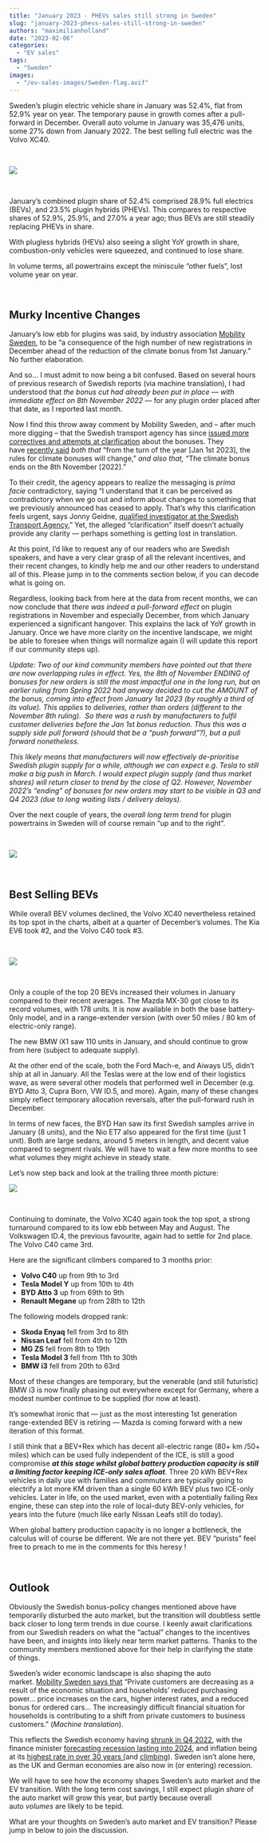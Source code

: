```yaml
---
title: "January 2023 - PHEVs sales still strong in Sweden"
slug: "january-2023-phevs-sales-still-strong-in-sweden"
authors: "maximilianholland"
date: "2023-02-06"
categories:
  - "EV sales"
tags:
  - "Sweden"
images:
  - "/ev-sales-images/Sweden-flag.avif"
---
```


Sweden’s plugin electric vehicle share in January was 52.4%, flat from 52.9% year on year. The temporary pause in growth comes after a pull-forward in December. Overall auto volume in January was 35,476 units, some 27% down from January 2022. The best selling full electric was the Volvo XC40.

 

![](ev-sales-images/2023-01-Sweden-Passenger-Auto-Registrations.avif)

 

January’s combined plugin share of 52.4% comprised 28.9% full electrics (BEVs), and 23.5% plugin hybrids (PHEVs). This compares to respective shares of 52.9%, 25.9%, and 27.0% a year ago; thus BEVs are still steadily replacing PHEVs in share.

With plugless hybrids (HEVs) also seeing a slight YoY growth in share, combustion-only vehicles were squeezed, and continued to lose share.

In volume terms, all powertrains except the miniscule “other fuels”, lost volume year on year.

 

## Murky Incentive Changes

January’s low ebb for plugins was said, by industry association [Mobility Sweden](https://mobilitysweden.se/statistik/Nyregistreringar_per_manad_1/nyregistreringar-2023_3/personbilsmarknaden-bromsar-in-kraftigt-i-januari), to be “a consequence of the high number of new registrations in December ahead of the reduction of the climate bonus from 1st January.” No further elaboration.

And so… I must admit to now being a bit confused. Based on several hours of previous research of Swedish reports (via machine translation), I had understood that _the bonus cut had already been put in place — with immediate effect on 8th November 2022_ — for any plugin order placed after that date, as I reported last month.

Now I find this throw away comment by Mobility Sweden, and – after much more digging – that the Swedish transport agency has since [issued more correctives and attempts at clarification](https://www.transportstyrelsen.se/sv/Nyhetsarkiv/2022/klimatbonusen-andras-vid-arsskiftet/) about the bonuses. They have [recently said](https://www.transportstyrelsen.se/sv/Nyhetsarkiv/2022/klimatbonusen-andras-vid-arsskiftet/) _both that_ “from the turn of the year \[Jan 1st 2023\], the rules for climate bonuses will change,” _and also that,_ “The climate bonus ends on the 8th November \[2022\].”

To their credit, the agency appears to realize the messaging is _prima facie_ contradictory, saying “I understand that it can be perceived as contradictory when we go out and inform about changes to something that we previously announced has ceased to apply. That’s why this clarification feels urgent, says Jonny Geidne, [qualified investigator at the Swedish Transport Agency.](https://www.transportstyrelsen.se/sv/Nyhetsarkiv/2022/klimatbonusen-andras-vid-arsskiftet/)” Yet, the alleged “clarification” itself doesn’t actually provide any clarity — perhaps something is getting lost in translation.

At this point, I’d like to request any of our readers who are Swedish speakers, and have a very clear grasp of all the relevant incentives, and their recent changes, to kindly help me and our other readers to understand all of this. Please jump in to the comments section below, if you can decode what is going on.

Regardless, looking back from here at the data from recent months, we can now conclude that _there was indeed a pull-forward effect_ on plugin registrations in November and especially December, from which January experienced a significant hangover. This explains the lack of YoY growth in January. Once we have more clarity on the incentive landscape, we might be able to foresee when things will normalize again (I will update this report if our community steps up).

_Update: Two of our kind community members have pointed out that there are now overlapping rules in effect. Yes, the 8th of November ENDING of bonuses for new orders is still the most impactful one in the long run, but an earlier ruling from Spring 2022 had anyway decided to cut the AMOUNT of the bonus, coming into effect from January 1st 2023 (by roughly a third of its value). This applies to deliveries, rather than orders (different to the November 8th ruling).  So there was a rush by manufacturers to fulfil customer deliveries before the Jan 1st bonus reduction. Thus this was a supply side pull forward (should that be a “push forward”?), but a pull forward nonetheless._

_This likely means that manufacturers will now effectively de-prioritise Swedish plugin supply for a while, although we can expect e.g. Tesla to still make a big push in March. I would expect plugin supply (and thus market shares) will return closer to trend by the close of Q2. However, November 2022’s “ending” of bonuses for new orders may start to be visible in Q3 and Q4 2023 (due to long waiting lists / delivery delays)._

Over the next couple of years, the _overall long term trend_ for plugin powertrains in Sweden will of course remain “up and to the right”.

 

![](ev-sales-images/2023-01-Sweden-Monthly-Powertrain-Market-Share.avif)

 

## Best Selling BEVs

While overall BEV volumes declined, the Volvo XC40 nevertheless retained its top spot in the charts, albeit at a quarter of December’s volumes. The Kia EV6 took #2, and the Volvo C40 took #3.

 

![](ev-sales-images/2023-01-Sweden-Top-BEVs.avif)

 

Only a couple of the top 20 BEVs increased their volumes in January compared to their recent averages. The Mazda MX-30 got close to its record volumes, with 178 units. It is now available in both the base battery-0nly model, and in a range-extender version (with over 50 miles / 80 km of electric-only range).

The new BMW iX1 saw 110 units in January, and should continue to grow from here (subject to adequate supply).

At the other end of the scale, both the Ford Mach-e, and Aiways U5, didn’t ship at all in January. All the Teslas were at the low end of their logistics wave, as were several other models that performed well in December (e.g. BYD Atto 3, Cupra Born, VW ID.5, and more). Again, many of these changes simply reflect temporary allocation reversals, after the pull-forward rush in December.

In terms of new faces, the BYD Han saw its first Swedish samples arrive in January (8 units), and the Nio ET7 also appeared for the first time (just 1 unit). Both are large sedans, around 5 meters in length, and decent value compared to segment rivals. We will have to wait a few more months to see what volumes they might achieve in steady state.

Let’s now step back and look at the trailing three month picture:

![](ev-sales-images/2023-01-Sweden-Top-BEVs-Trailing-Qtr.avif)

 

Continuing to dominate, the Volvo XC40 again took the top spot, a strong turnaround compared to its low ebb between May and August. The Volkswagen ID.4, the previous favourite, again had to settle for 2nd place. The Volvo C40 came 3rd.

Here are the significant climbers compared to 3 months prior:

- **Volvo C40** up from 9th to 3rd
- **Tesla Model Y** up from 10th to 4th
- **BYD Atto 3** up from 69th to 9th
- **Renault Megane** up from 28th to 12th

The following models dropped rank:

- **Skoda Enyaq** fell from 3rd to 8th
- **Nissan Leaf** fell from 4th to 12th
- **MG ZS** fell from 8th to 19th
- **Tesla Model 3** fell from 11th to 30th
- **BMW i3** fell from 20th to 63rd

Most of these changes are temporary, but the venerable (and still futuristic) BMW i3 is now finally phasing out everywhere except for Germany, where a modest number continue to be supplied (for now at least).

It’s somewhat ironic that — just as the most interesting 1st generation range-extended BEV is retiring — Mazda is coming forward with a new iteration of this format.

I still think that a BEV+Rex which has decent all-electric range (80+ km /50+ miles) which can be used fully independent of the ICE, is still a good compromise _**at this stage whilst global battery production capacity is still a limiting factor keeping ICE-only sales afloat**_. Three 20 kWh BEV+Rex vehicles in daily use with families and commuters are typically going to electrify a lot more KM driven than a single 60 kWh BEV plus two ICE-only vehicles. Later in life, on the used market, even with a potentially failing Rex engine, these can step into the role of local-duty BEV-only vehicles, for years into the future (much like early Nissan Leafs still do today).

When global battery production capacity is no longer a bottleneck, the calculus will of course be different. We are not there yet. BEV “purists” feel free to preach to me in the comments for this heresy !

 

## Outlook

Obviously the Swedish bonus-policy changes mentioned above have temporarily disturbed the auto market, but the transition will doubtless settle back closer to long term trends in due course. I keenly await clarifications from our Swedish readers on what the “actual” changes to the incentives have been, and insights into likely near term market patterns. Thanks to the community members mentioned above for their help in clarifying the state of things.

Sweden’s wider economic landscape is also shaping the auto market. [Mobility Sweden says that](https://mobilitysweden.se/statistik/Nyregistreringar_per_manad_1/nyregistreringar-2023_3/personbilsmarknaden-bromsar-in-kraftigt-i-januari) “Private customers are decreasing as a result of the economic situation and households’ reduced purchasing power… price increases on the cars, higher interest rates, and a reduced bonus for ordered cars… The increasingly difficult financial situation for households is contributing to a shift from private customers to business customers.” (_Machine translation_).

This reflects the Swedish economy having [shrunk in Q4 2022](https://www.bloomberg.com/news/articles/2023-01-30/swedish-economy-unexpectedly-shrinks-in-fourth-quarter), with the finance minister [forecasting recession lasting into 2024](https://www.reuters.com/markets/europe/swedish-economy-contract-2023-finance-ministry-forecasts-2022-12-22/), and inflation being at its [highest rate in over 30 years (](https://www.bloomberg.com/news/articles/2023-01-13/sweden-s-inflation-rate-tops-10-for-the-first-time-since-1991)and [climbing](https://tradingeconomics.com/sweden/indicators)). Sweden isn’t alone here, as the UK and German economies are also now in (or entering) recession.

We will have to see how the economy shapes Sweden’s auto market and the EV transition. With the long term cost savings, I still expect plugin _share_ of the auto market will grow this year, but partly because overall auto _volumes_ are likely to be tepid.

What are your thoughts on Sweden’s auto market and EV transition? Please jump in below to join the discussion.
